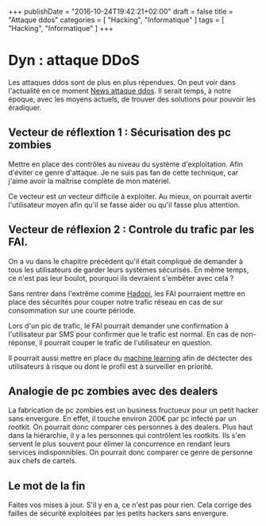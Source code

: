 +++
publishDate = "2016-10-24T19:42:21+02:00"
draft = false
title = "Attaque ddos"
categories = [ "Hacking", "Informatique" ]
tags = [ "Hacking", "Informatique" ]
+++

# Dyn : attaque DDoS

Les attaques ddos sont de plus en plus répendues.
On peut voir dans l'actualité en ce moment 
[News attaque ddos](http://www.nextinpact.com/news/101871-dyn-on-fait-point-sur-attaque-ddos-qui-a-impactee-nombreux-sites.htm).
Il serait temps, à notre époque, avec les moyens actuels, de trouver des solutions pour pouvoir les éradiquer.

## Vecteur de réflextion 1 : Sécurisation des pc zombies

Mettre en place des contrôles au niveau du système d'exploitation. Afin d'éviter ce genre d'attaque.
Je ne suis pas fan de cette technique, car j'aime avoir la maîtrise complète de mon matériel.

Ce vecteur est un vecteur difficile à exploiter.
Au mieux, on pourrait avertir l'utilisateur moyen afin qu'il se fasse aider ou qu'il fasse plus attention.

## Vecteur de réflexion 2 : Controle du trafic par les FAI.

On a vu dans le chapitre précédent qu'il était compliqué de demander à tous les utilisateurs de garder leurs systèmes sécurisés.
En même temps, ce n'est pas leur boulot, pourquoi ils devraient s'embêter avec cela ?

Sans rentrer dans l'extrême comme [Hadopi](https://www.hadopi.fr), 
les FAI pourraient mettre en place des sécurités pour couper notre trafic réseau en cas de sur consommation sur une courte période.

Lors d'un pic de trafic, le FAI pourrait demander une confirmation à l'utilisateur par SMS pour confirmer que le trafic est normal.
En cas de non-réponse, il pourrait couper le trafic de l'utilisateur en question.

Il pourrait aussi mettre en place du [machine learning](https://fr.wikipedia.org/wiki/Apprentissage_automatique) 
afin de déctecter des utilisateurs à risque ou dont le profil est à surveiller en priorité.

## Analogie de pc zombies avec des dealers

La fabrication de pc zombies est un business fructueux pour un petit hacker sans envergure. 
En effet, il touche environ 200€ par pc infecté par un rootkit. 
On pourrait donc comparer ces personnes à des dealers. 
Plus haut dans la hiérarchie, il y a les personnes qui contrôlent les rootkits. 
Ils s'en servent le plus souvent pour élimer la concurrence en rendant leurs services indisponnibles. 
On pourrait donc comparer ce genre de personne aux chefs de cartels.

## Le mot de la fin

Faites vos mises à jour.
S'il y en a, ce n'est pas pour rien.
Cela corrige des failles de sécurité exploitées par les petits hackers sans envergure.

